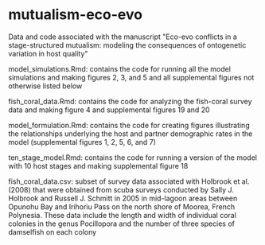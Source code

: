 # mutualism-eco-evo
Data and code associated with the manuscript "Eco-evo conflicts in a stage-structured mutualism: modeling the consequences of ontogenetic variation in host quality"

model_simulations.Rmd: contains the code for running all the model simulations and making figures 2, 3, and 5 and all supplemental figures not otherwise listed below 


fish_coral_data.Rmd: contains the code for analyzing the fish-coral survey data and making figure 4 and supplemental figures 19 and 20


model_formulation.Rmd: contains the code for creating figures illustrating the relationships underlying the host and partner demographic rates in the model (supplemental figures 1, 2, 5, 6, and 7)


ten_stage_model.Rmd: contains the code for running a version of the model with 10 host stages and making supplemental figure 18


fish_coral_data.csv: subset of survey data associated with Holbrook et al. (2008) that were obtained from scuba surveys conducted by Sally J. Holbrook and Russell J. Schmitt in 2005 in mid-lagoon areas between Opunohu Bay and Irihoriu Pass on the north shore of Moorea, French Polynesia. These data include the length and width of individual coral colonies in the genus Pocillopora and the number of three species of damselfish on each colony 

